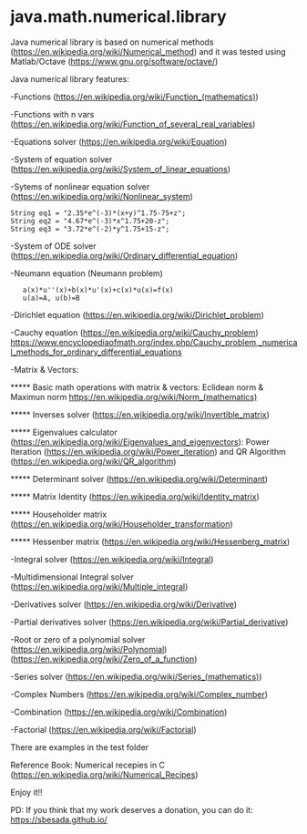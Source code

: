 # java.math.numerical.library

Java numerical library is based on numerical methods (https://en.wikipedia.org/wiki/Numerical_method) and it was tested using Matlab/Octave (https://www.gnu.org/software/octave/)

Java numerical library features:

-Functions (https://en.wikipedia.org/wiki/Function_(mathematics))

-Functions with n vars (https://en.wikipedia.org/wiki/Function_of_several_real_variables)

-Equations solver (https://en.wikipedia.org/wiki/Equation)

-System of equation solver (https://en.wikipedia.org/wiki/System_of_linear_equations)

-Sytems of nonlinear equation solver (https://en.wikipedia.org/wiki/Nonlinear_system)

	String eq1 = "2.35*e^(-3)*(x+y)^1.75-75+z";
	String eq2 = "4.67*e^(-3)*x^1.75+20-z";
	String eq3 = "3.72*e^(-2)*y^1.75+15-z";

-System of ODE solver (https://en.wikipedia.org/wiki/Ordinary_differential_equation)

-Neumann equation (Neumann problem)
      
       a(x)*u''(x)+b(x)*u'(x)+c(x)*u(x)=f(x)
       u(a)=A, u(b)=B

-Dirichlet equation (https://en.wikipedia.org/wiki/Dirichlet_problem)

-Cauchy equation (https://en.wikipedia.org/wiki/Cauchy_problem) https://www.encyclopediaofmath.org/index.php/Cauchy_problem,_numerical_methods_for_ordinary_differential_equations

-Matrix & Vectors: 
   
   ***** Basic math operations with matrix & vectors: Eclidean norm & Maximun norm https://en.wikipedia.org/wiki/Norm_(mathematics)

   ***** Inverses solver (https://en.wikipedia.org/wiki/Invertible_matrix)

   ***** Eigenvalues calculator (https://en.wikipedia.org/wiki/Eigenvalues_and_eigenvectors): Power Iteration (https://en.wikipedia.org/wiki/Power_iteration) and QR Algorithm (https://en.wikipedia.org/wiki/QR_algorithm)

   ***** Determinant solver (https://en.wikipedia.org/wiki/Determinant)
   
   ***** Matrix Identity (https://en.wikipedia.org/wiki/Identity_matrix)
   
   ***** Householder matrix (https://en.wikipedia.org/wiki/Householder_transformation)
   
   ***** Hessenber matrix (https://en.wikipedia.org/wiki/Hessenberg_matrix)

-Integral solver (https://en.wikipedia.org/wiki/Integral)

-Multidimensional Integral solver (https://en.wikipedia.org/wiki/Multiple_integral)

-Derivatives solver (https://en.wikipedia.org/wiki/Derivative)

-Partial derivatives solver (https://en.wikipedia.org/wiki/Partial_derivative)

-Root or zero of a polynomial solver (https://en.wikipedia.org/wiki/Polynomial) (https://en.wikipedia.org/wiki/Zero_of_a_function)

-Series solver (https://en.wikipedia.org/wiki/Series_(mathematics))

-Complex Numbers (https://en.wikipedia.org/wiki/Complex_number)

-Combination (https://en.wikipedia.org/wiki/Combination)

-Factorial (https://en.wikipedia.org/wiki/Factorial)


There are examples in the test folder

Reference Book: Numerical recepies in C (https://en.wikipedia.org/wiki/Numerical_Recipes)

Enjoy it!!

PD: If you think that my work deserves a donation, you can do it: https://sbesada.github.io/
